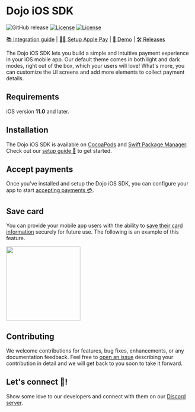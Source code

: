 # Dojo iOS SDK
![GitHub release](https://img.shields.io/github/v/release/dojo-engineering/dojo-ios-sdk-drop-in-ui)
[![License](https://img.shields.io/badge/license-MIT-blue)](https://github.com/dojo-engineering/dojo-ios-sdk-drop-in-ui/blob/master/LICENSE)
[![License](https://img.shields.io/badge/platform-iOS-blue)](https://github.com/dojo-engineering/dojo-ios-sdk-drop-in-ui/tree/master)

[📚 Integration guide](https://docs.dojo.tech/payments/mobile-integration/ios/accept-payments/ios-step-by-step-guide) | [🧑‍💻 Setup Apple Pay](https://docs.dojo.tech/payments/mobile-integration/ios/accept-payments/ios-setup-apple-pay) | [📱 Demo](https://docs.dojo.tech/payments/mobile-integration/ios/ios-demo) | [🛠️ Releases](https://github.com/dojo-engineering/dojo-ios-sdk/releases)

The Dojo iOS SDK lets you build a simple and intuitive payment experience in your iOS mobile app.
Our default theme comes in both light and dark modes, right out of the box, which your users will love! What's more, you can customize the UI screens and add more elements to collect payment details.

## Requirements

iOS version **11.0** and later.

## Installation

The Dojo iOS SDK is available on [CocoaPods](https://cocoapods.org) and [Swift Package Manager](https://www.swift.org/package-manager/). Check out our [setup guide 🔧](https://docs.dojo.tech/payments/mobile-integration/ios/ios-setup) to get started.

## Accept payments

Once you've installed and setup the Dojo iOS SDK, you can configure your app to start [accepting payments 💳](https://docs.dojo.tech/payments/mobile-integration/ios/ios-accept-payments).

## Save card

You can provide your mobile app users with the ability to [save their card information](https://docs.dojo.tech/payments/mobile-integration/ios/accept-payments/ios-save-card) securely for future use.
The following is an example of this feature.

<img src="https://docs.dojo.tech/images/save-card-pay.gif" width="200">

## Contributing

We welcome contributions for features, bug fixes, enhancements, or any documentation feedback. Feel free to [open an issue](https://github.com/dojo-engineering/dojo-ios-sdk/issues) describing your contribution in detail and we will get back to you soon to take it forward.

## Let's connect 🤝!

Show some love to our developers and connect with them on our [Discord server](https://discord.gg/9UzNq4Hz93).
